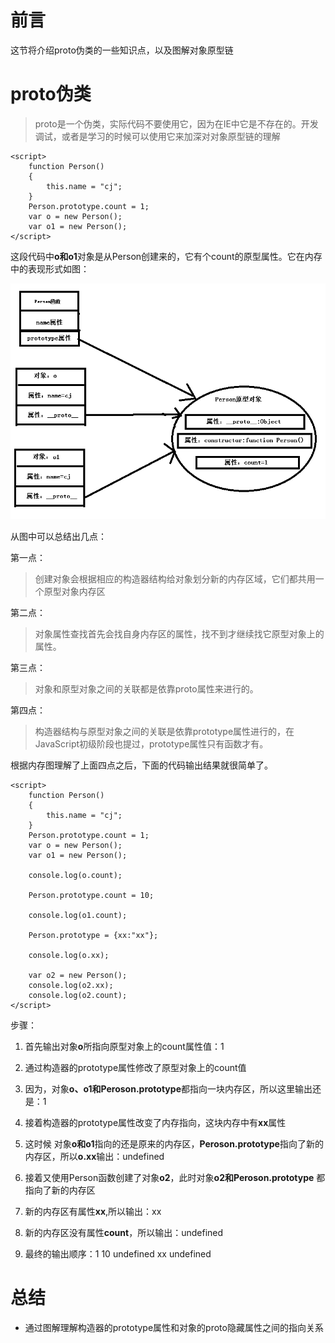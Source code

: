 # 前言

这节将介绍proto伪类的一些知识点，以及图解对象原型链

# proto伪类

> proto是一个伪类，实际代码不要使用它，因为在IE中它是不存在的。开发调试，或者是学习的时候可以使用它来加深对对象原型链的理解

    <script>
        function Person()
        {
            this.name = "cj";
        }
        Person.prototype.count = 1;
        var o = new Person();
        var o1 = new Person();
    </script>

这段代码中**o和o1**对象是从Person创建来的，它有个count的原型属性。它在内存中的表现形式如图：

![](../assets/35.png)

从图中可以总结出几点：

第一点：
 
> 创建对象会根据相应的构造器结构给对象划分新的内存区域，它们都共用一个原型对象内存区

第二点：

> 对象属性查找首先会找自身内存区的属性，找不到才继续找它原型对象上的属性。

第三点：

> 对象和原型对象之间的关联都是依靠proto属性来进行的。

第四点：

> 构造器结构与原型对象之间的关联是依靠prototype属性进行的，在JavaScript初级阶段也提过，prototype属性只有函数才有。


根据内存图理解了上面四点之后，下面的代码输出结果就很简单了。


    <script>
        function Person()
        {
            this.name = "cj";
        }
        Person.prototype.count = 1;
        var o = new Person();
        var o1 = new Person();

        console.log(o.count);

        Person.prototype.count = 10;

        console.log(o1.count);

        Person.prototype = {xx:"xx"};

        console.log(o.xx);

        var o2 = new Person();
        console.log(o2.xx);
        console.log(o2.count);
    </script>

步骤：

1. 首先输出对象**o**所指向原型对象上的count属性值：1

2. 通过构造器的prototype属性修改了原型对象上的count值

3. 因为，对象**o、o1和Peroson.prototype**都指向一块内存区，所以这里输出还是：1

4. 接着构造器的prototype属性改变了内存指向，这块内存中有**xx**属性

5. 这时候 对象**o和o1**指向的还是原来的内存区，**Peroson.prototype**指向了新的内存区，所以**o.xx**输出：undefined

6. 接着又使用Person函数创建了对象**o2**，此时对象**o2和Peroson.prototype** 都指向了新的内存区

7. 新的内存区有属性**xx**,所以输出：xx

8. 新的内存区没有属性**count**，所以输出：undefined

9. 最终的输出顺序：1 10 undefined xx undefined 
   

# 总结

* 通过图解理解构造器的prototype属性和对象的proto隐藏属性之间的指向关系
